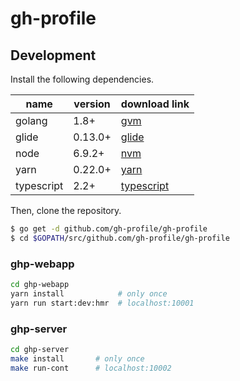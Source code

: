 # gh-profile

## Development

Install the following dependencies.

| name | version  | download link |
| --- | --- | --- |
| golang | 1.8+ | [gvm](https://github.com/moovweb/gvm) |
| glide | 0.13.0+ | [glide](https://github.com/Masterminds/glide#install) |
| node | 6.9.2+ | [nvm](https://github.com/creationix/nvm) |
| yarn | 0.22.0+ | [yarn](https://yarnpkg.com/lang/en/) |
| typescript | 2.2+ | [typescript](https://www.typescriptlang.org) |

Then, clone the repository.

```sh
$ go get -d github.com/gh-profile/gh-profile
$ cd $GOPATH/src/github.com/gh-profile/gh-profile
```

### ghp-webapp

```sh
cd ghp-webapp
yarn install            # only once
yarn run start:dev:hmr  # localhost:10001
```

### ghp-server

```sh
cd ghp-server
make install       # only once
make run-cont      # localhost:10002
```
